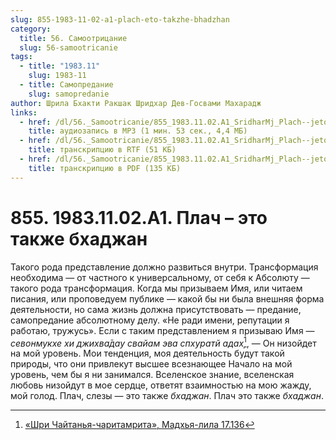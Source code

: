 ```yaml
---
slug: 855-1983-11-02-a1-plach-eto-takzhe-bhadzhan
category:
  title: 56. Самоотрицание
  slug: 56-samootricanie
tags:
  - title: "1983.11"
    slug: 1983-11
  - title: Самопредание
    slug: samopredanie
author: Шрила Бхакти Ракшак Шридхар Дев-Госвами Махарадж
links:
  - href: /dl/56._Samootricanie/855_1983.11.02.A1_SridharMj_Plach--jeto_takzhe_bhadzhan.mp3
    title: аудиозапись в MP3 (1 мин. 53 сек., 4,4 МБ)
  - href: /dl/56._Samootricanie/855_1983.11.02.A1_SridharMj_Plach--jeto_takzhe_bhadzhan.rtf
    title: транскрипцию в RTF (51 КБ)
  - href: /dl/56._Samootricanie/855_1983.11.02.A1_SridharMj_Plach--jeto_takzhe_bhadzhan.pdf
    title: транскрипцию в PDF (135 КБ)
---
```


# 855. 1983.11.02.A1. Плач – это также бхаджан

Такого рода представление должно развиться внутри. Трансформация необходима — от частного к универсальному, от себя к Абсолюту — такого рода трансформация. Когда мы призываем Имя, или читаем писания, или проповедуем публике — какой бы ни была внешняя форма деятельности, но сама жизнь должна присутствовать — предание, самопредание абсолютному делу. «Не ради имени, репутации я работаю, тружусь». Если с таким представлением я призываю Имя — *севонмукхе хи джихва̄дау свайам эва спхуратй адах̣*[^_ftn1], — Он низойдет на мой уровень. Мои тенденция, моя деятельность будут такой природы, что они привлекут высшее всезнающее Начало на мой уровень, чем бы я ни занимался. Вселенское знание, вселенская любовь низойдут в мое сердце, ответят взаимностью на мою жажду, мой голод. Плач, слезы — это также *бхаджан*. Плач это также *бхаджан*.



[^_ftn1]: [«Шри Чайтанья-чаритамрита», Мадхья-лила 17.136](../notes/shri-chajtanya-charitamrita-madhya-lila/shri-chajtanya-charitamrita-madhya-lila-17-136.md)

